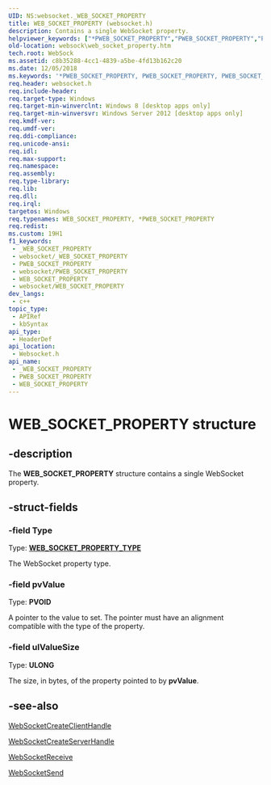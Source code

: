 ```yaml
---
UID: NS:websocket._WEB_SOCKET_PROPERTY
title: WEB_SOCKET_PROPERTY (websocket.h)
description: Contains a single WebSocket property.
helpviewer_keywords: ["*PWEB_SOCKET_PROPERTY","PWEB_SOCKET_PROPERTY","PWEB_SOCKET_PROPERTY structure pointer [Websocket Protocol Component API]","WEB_SOCKET_PROPERTY","WEB_SOCKET_PROPERTY structure [Websocket Protocol Component API]","websock.web_socket_property","websocket/PWEB_SOCKET_PROPERTY","websocket/WEB_SOCKET_PROPERTY"]
old-location: websock\web_socket_property.htm
tech.root: WebSock
ms.assetid: c8b35288-4cc1-4839-a5be-4fd13b162c20
ms.date: 12/05/2018
ms.keywords: '*PWEB_SOCKET_PROPERTY, PWEB_SOCKET_PROPERTY, PWEB_SOCKET_PROPERTY structure pointer [Websocket Protocol Component API], WEB_SOCKET_PROPERTY, WEB_SOCKET_PROPERTY structure [Websocket Protocol Component API], websock.web_socket_property, websocket/PWEB_SOCKET_PROPERTY, websocket/WEB_SOCKET_PROPERTY'
req.header: websocket.h
req.include-header: 
req.target-type: Windows
req.target-min-winverclnt: Windows 8 [desktop apps only]
req.target-min-winversvr: Windows Server 2012 [desktop apps only]
req.kmdf-ver: 
req.umdf-ver: 
req.ddi-compliance: 
req.unicode-ansi: 
req.idl: 
req.max-support: 
req.namespace: 
req.assembly: 
req.type-library: 
req.lib: 
req.dll: 
req.irql: 
targetos: Windows
req.typenames: WEB_SOCKET_PROPERTY, *PWEB_SOCKET_PROPERTY
req.redist: 
ms.custom: 19H1
f1_keywords:
 - _WEB_SOCKET_PROPERTY
 - websocket/_WEB_SOCKET_PROPERTY
 - PWEB_SOCKET_PROPERTY
 - websocket/PWEB_SOCKET_PROPERTY
 - WEB_SOCKET_PROPERTY
 - websocket/WEB_SOCKET_PROPERTY
dev_langs:
 - c++
topic_type:
 - APIRef
 - kbSyntax
api_type:
 - HeaderDef
api_location:
 - Websocket.h
api_name:
 - _WEB_SOCKET_PROPERTY
 - PWEB_SOCKET_PROPERTY
 - WEB_SOCKET_PROPERTY
---
```


# WEB_SOCKET_PROPERTY structure


## -description

The <b>WEB_SOCKET_PROPERTY</b> structure contains a  single WebSocket property.

## -struct-fields

### -field Type

Type: <b><a href="/windows/desktop/api/websocket/ne-websocket-web_socket_property_type">WEB_SOCKET_PROPERTY_TYPE</a></b>

The WebSocket property type.

### -field pvValue

Type: <b>PVOID</b>

A pointer to the value to set. The pointer must have an alignment compatible with the type of the property.

### -field ulValueSize

Type: <b>ULONG</b>

The size, in bytes, of the property pointed to by <b>pvValue</b>.

## -see-also

<a href="/windows/desktop/api/websocket/nf-websocket-websocketcreateclienthandle">WebSocketCreateClientHandle</a>



<a href="/windows/desktop/api/websocket/nf-websocket-websocketcreateserverhandle">WebSocketCreateServerHandle</a>



<a href="/windows/desktop/api/websocket/nf-websocket-websocketreceive">WebSocketReceive</a>



<a href="/windows/desktop/api/websocket/nf-websocket-websocketsend">WebSocketSend</a>

